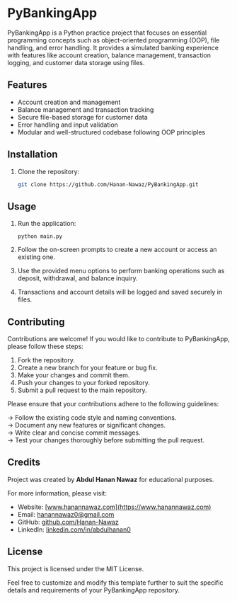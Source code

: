 # PyBankingApp

PyBankingApp is a Python practice project that focuses on essential programming concepts such as object-oriented programming (OOP), file handling, and error handling. It provides a simulated banking experience with features like account creation, balance management, transaction logging, and customer data storage using files.

## Features

- Account creation and management
- Balance management and transaction tracking
- Secure file-based storage for customer data
- Error handling and input validation
- Modular and well-structured codebase following OOP principles

## Installation

1. Clone the repository:

   ```bash
   git clone https://github.com/Hanan-Nawaz/PyBankingApp.git

## Usage

1. Run the application:

   `python main.py`

3. Follow the on-screen prompts to create a new account or access an existing one.

4. Use the provided menu options to perform banking operations such as deposit, withdrawal, and balance inquiry.

5. Transactions and account details will be logged and saved securely in files.

## Contributing

Contributions are welcome! If you would like to contribute to PyBankingApp, please follow these steps:

1. Fork the repository.
2. Create a new branch for your feature or bug fix.
3. Make your changes and commit them.
4. Push your changes to your forked repository.
5. Submit a pull request to the main repository.
   
Please ensure that your contributions adhere to the following guidelines:

-> Follow the existing code style and naming conventions. <br/>
-> Document any new features or significant changes. <br/>
-> Write clear and concise commit messages. <br/>
-> Test your changes thoroughly before submitting the pull request. <br/>

## Credits

Project was created by **Abdul Hanan Nawaz** for educational purposes.

For more information, please visit:
- Website: [www.hanannawaz.com](https://www.hanannawaz.com)
- Email: [hanannawaz0@gmail.com](mailto:hanannawaz0@gmail.com)
- GitHub: [github.com/Hanan-Nawaz](https://github.com/Hanan-Nawaz)
- LinkedIn: [linkedin.com/in/abdulhanan0](https://linkedin.com/in/abdulhanan0)

## License

This project is licensed under the MIT License.

Feel free to customize and modify this template further to suit the specific details and requirements of your PyBankingApp repository.
